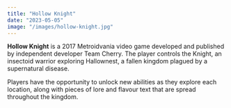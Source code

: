 ```yaml
---
title: "Hollow Knight"
date: "2023-05-05"
image: "/images/hollow-knight.jpg"
---
```


**Hollow Knight** is a 2017 Metroidvania video game developed and published by independent developer Team Cherry. The player controls the Knight, an insectoid warrior exploring Hallownest, a fallen kingdom plagued by a supernatural disease.

Players have the opportunity to unlock new abilities as they explore each location, along with pieces of lore and flavour text that are spread throughout the kingdom.
